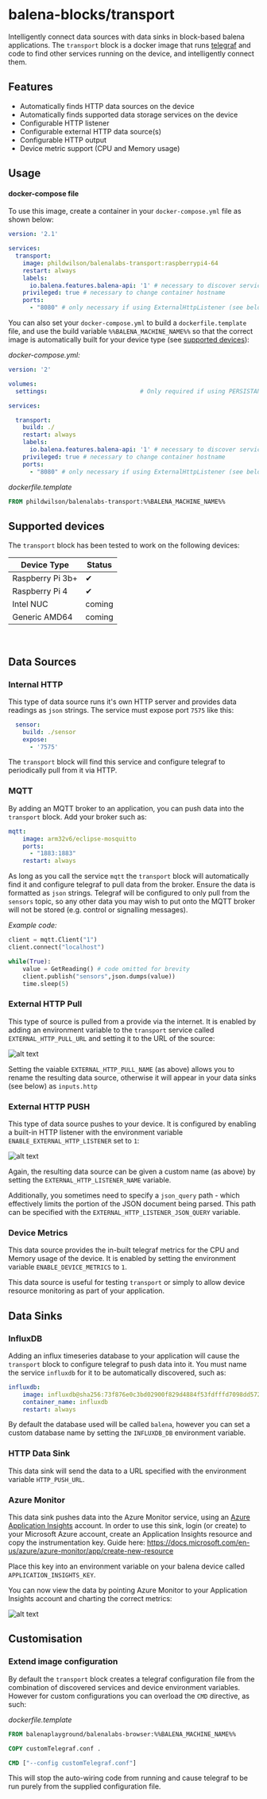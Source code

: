 # balena-blocks/transport

Intelligently connect data sources with data sinks in block-based balena applications.
The `transport` block is a docker image that runs [telegraf](https://www.influxdata.com/time-series-platform/telegraf/) and code to find other services running on the device, and intelligently connect them.

## Features

- Automatically finds HTTP data sources on the device
- Automatically finds supported data storage services on the device
- Configurable HTTP listener
- Configurable external HTTP data source(s)
- Configurable HTTP output
- Device metric support (CPU and Memory usage)

## Usage

#### docker-compose file
To use this image, create a container in your `docker-compose.yml` file as shown below:

```yaml
version: '2.1'

services:
  transport:
    image: phildwilson/balenalabs-transport:raspberrypi4-64
    restart: always
    labels:
      io.balena.features.balena-api: '1' # necessary to discover services
    privileged: true # necessary to change container hostname
    ports:
      - "8080" # only necessary if using ExternalHttpListener (see below)
```

You can also set your `docker-compose.yml` to build a `dockerfile.template` file, and use the build variable `%%BALENA_MACHINE_NAME%%` so that the correct image is automatically built for your device type (see [supported devices](#Supported-devices)):

*docker-compose.yml:*
```yaml
version: '2'

volumes:
  settings:                          # Only required if using PERSISTANT flag (see below)

services:

  transport:
    build: ./
    restart: always
    labels:
      io.balena.features.balena-api: '1' # necessary to discover services
    privileged: true # necessary to change container hostname
    ports:
      - "8080" # only necessary if using ExternalHttpListener (see below)
```
*dockerfile.template*

```dockerfile
FROM phildwilson/balenalabs-transport:%%BALENA_MACHINE_NAME%%
```

## Supported devices
The `transport` block has been tested to work on the following devices:

| Device Type  | Status |
| ------------- | ------------- |
| Raspberry Pi 3b+ | ✔ |
| Raspberry Pi 4 | ✔ |
| Intel NUC | coming |
| Generic AMD64 | coming |
</br>

## Data Sources
### Internal HTTP
This type of data source runs it's own HTTP server and provides data readings as `json` strings. The service must expose port `7575` like this:

```yaml
  sensor:
    build: ./sensor
    expose:
      - '7575'
```
The `transport` block will find this service and configure telegraf to periodically pull from it via HTTP.

### MQTT
By adding an MQTT broker to an application, you can push data into the `transport` block. Add your broker such as:

```yaml
mqtt:
    image: arm32v6/eclipse-mosquitto
    ports:
      - "1883:1883"
    restart: always
```
As long as you call the service `mqtt` the `transport` block will automatically find it and configure telegraf to pull data from the broker. Ensure the data is formatted as `json` strings. Telegraf will be configured to only pull from the `sensors` topic, so any other data you may wish to put onto the MQTT broker will not be stored (e.g. control or signalling messages).

*Example code:*
```python
client = mqtt.Client("1")
client.connect("localhost")

while(True):
    value = GetReading() # code omitted for brevity
    client.publish("sensors",json.dumps(value))
    time.sleep(5)
```

### External HTTP Pull
This type of source is pulled from a provide via the internet. It is enabled by adding an environment variable to the `transport` service called `EXTERNAL_HTTP_PULL_URL` and setting it to the URL of the source:

![alt text](https://i.ibb.co/z4MVcxw/External-HTTPConfig.jpg "balenaCloud device service variable")

Setting the vaiable `EXTERNAL_HTTP_PULL_NAME` (as above) allows you to rename the resulting data source, otherwise it will appear in your data sinks (see below) as `inputs.http`

### External HTTP PUSH
This type of data source pushes to your device. It is configured by enabling a built-in HTTP listener with the environment variable `ENABLE_EXTERNAL_HTTP_LISTENER` set to `1`:

![alt text](https://i.ibb.co/rwYbXWj/External-HTTPListener-Config.jpg "balenaCloud device service variable")

Again, the resulting data source can be given a custom name (as above) by setting the `EXTERNAL_HTTP_LISTENER_NAME` variable.

Additionally, you sometimes need to specify a `json_query` path - which effectively limits the portion of the JSON document being parsed. This path can be specified with the `EXTERNAL_HTTP_LISTENER_JSON_QUERY` variable. 

### Device Metrics
This data source provides the in-built telegraf metrics for the CPU and Memory usage of the device. It is enabled by setting the environment variable `ENABLE_DEVICE_METRICS` to `1`.

This data source is useful for testing `transport` or simply to allow device resource monitoring as part of your application.

## Data Sinks
### InfluxDB
Adding an influx timeseries database to your application will cause the `transport` block to configure telegraf to push data into it. You must name the service `influxdb` for it to be automatically discovered, such as:

```yaml
influxdb:
    image: influxdb@sha256:73f876e0c3bd02900f829d4884f53fdfffd7098dd572406ba549eed955bf821f
    container_name: influxdb
    restart: always
```

By default the database used will be called `balena`, however you can set a custom database name by setting the `INFLUXDB_DB` environment variable.

### HTTP Data Sink
This data sink will send the data to a URL specified with the environment variable `HTTP_PUSH_URL`. 

### Azure Monitor
This data sink pushes data into the Azure Monitor service, using an [Azure Application Insights](https://docs.microsoft.com/en-us/azure/azure-monitor/app/cloudservices) account. In order to use this sink, login (or create) to your Microsoft Azure account, create an Application Insights resource and copy the instrumentation key. Guide here:
https://docs.microsoft.com/en-us/azure/azure-monitor/app/create-new-resource

Place this key into an environment variable on your balena device called `APPLICATION_INSIGHTS_KEY`. 

You can now view the data by pointing Azure Monitor to your Application Insights account and charting the correct metrics:

![alt text](https://i.ibb.co/6r61Ykg/azure.jpg "Azure AppInsights")

## Customisation
### Extend image configuration

By default the `transport` block creates a telegraf configuration file from the combination of discovered services and device environment variables. However for custom configurations you can overload the `CMD` directive, as such:

*dockerfile.template*
```Dockerfile
FROM balenaplayground/balenalabs-browser:%%BALENA_MACHINE_NAME%%

COPY customTelegraf.conf .

CMD ["--config customTelegraf.conf"]
```

This will stop the auto-wiring code from running and cause telegraf to be run purely from the supplied configuration file.





